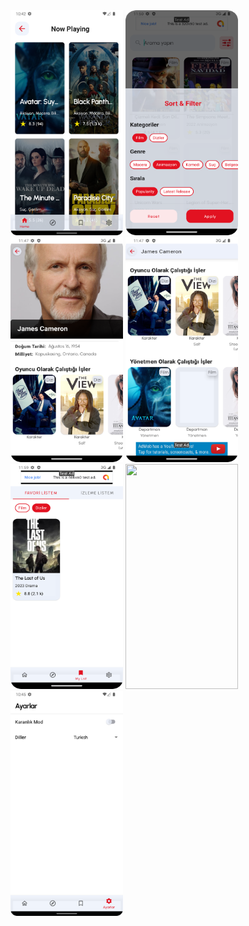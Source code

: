 <div>

<img src="../Screenshoots/light/home_see_all_light_turkish.png" width="180" height="360" float:left>

<img src="../Screenshoots/light/explore_2_light_turkish.png" width="180" height="360" float:left>

<img src="../Screenshoots/light/person_detail_light_turkish.png" width="180" height="360" float:left>
<img src="../Screenshoots/light/person_detail_2_light_turkish.png" width="180" height="360" float:left>

<img src="../Screenshoots/light/list_light_turkish.png" width="180" height="360" float:left>
<img src="Screenshoots/list_2_light_turkish.png" width="180" height="360" float:left>


<img src="../Screenshoots/light/settings_light_turkish.png" width="180" height="360" float:left>

</div>
